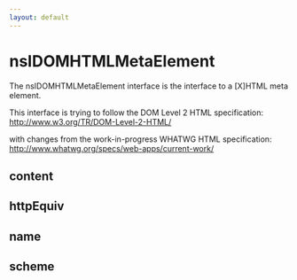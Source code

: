 ```yaml
---
layout: default
---
```


# nsIDOMHTMLMetaElement #

The nsIDOMHTMLMetaElement interface is the interface to a [X]HTML
meta element.

This interface is trying to follow the DOM Level 2 HTML specification:
http://www.w3.org/TR/DOM-Level-2-HTML/

with changes from the work-in-progress WHATWG HTML specification:
http://www.whatwg.org/specs/web-apps/current-work/


## content ##

## httpEquiv ##

## name ##

## scheme ##
